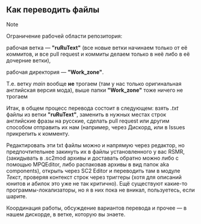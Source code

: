 ## Как переводить файлы

> [!NOTE]
> Ограничение рабочей области репозитория:
>
> рабочая ветка — **"ruRuText"** (все новые ветки начинаем только от её коммитов, и все pull request и коммиты делаем только в неё либо в её дочерние ветки),
> 
> рабочая директория — **"Work_zone"**.
> 
> Т.е. ветку *main* вообще **не** трогаем (там у нас только оригинальная английская версия мода), выше папки **"Work_zone"** тоже ничего не трогаем

Итак, в общем процесс перевода состоит в следующем: взять *.txt* файлы из ветки **"ruRuText"**, заменить в нужных местах строк английские фразы на русские, сделать pull request или другим способом отправить их нам (например, через Дискорд, или в Issues прикрепить к комменту.

Редактировать эти txt файлы можно и напрямую через редактор, но предпочтительнее закинуть их в файлы установленного у вас RSMR, (закидывать в .sc2mod архивы и доставать обратно можно либо с помощью MPQEditor, либо распаковав архивы в вид папок aka components), открыть через SC2 Editor и переводить там в модуле *Текст*, проверяя контекст строк через триггеры (хотя для описаний юнитов и абилок это уже не так критично). Ещё существуют какие-то программы-локализаторы, но я в них пока не вникал, пользуетесь, если шарите.

Координация работы, обсуждение вариантов перевода и прочее — в нашем дискорде, в ветке, которую вы знаете.
